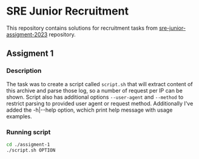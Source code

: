 # SRE Junior Recruitment

This repository contains solutions for recruitment tasks from  [sre-junior-assigment-2023](https://github.com/eskypl/sre-junior-assigment-2023) repository.

## Assigment 1

### Description

The task was to create a script called `script.sh` that will extract content of this archive and parse those log, so a number of request per IP can be shown. Script also has additional options `--user-agent` and `--method` to restrict parsing to provided user agent or request method.
Additionally I've added the -h|--help option, wchich print help message with usage examples.

### Running script

```bash
cd ./assigment-1
./script.sh OPTION
```
